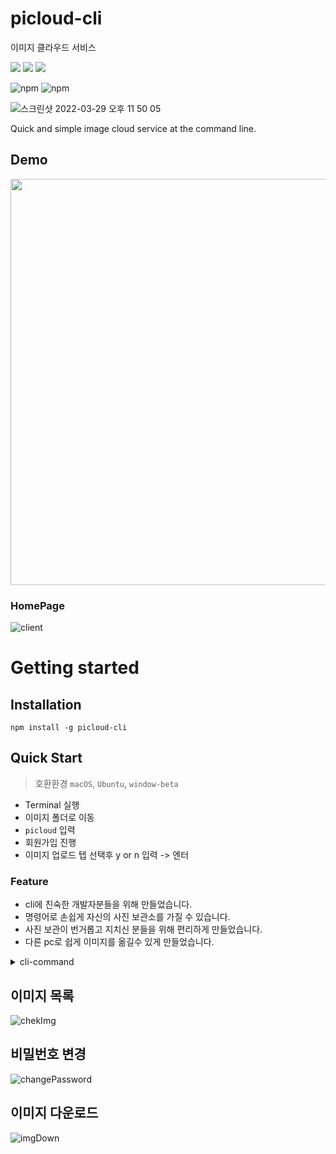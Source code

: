 # picloud-cli

이미지 클라우드 서비스
<div>
<img src="https://img.shields.io/badge/CLI application-0672CB?style=flat-square&logo=GNOME Terminal&logoColor=white"/>
<img src="https://img.shields.io/badge/cloud-0672CB?style=flat-square&logo=iCLoud&logoColor=white"/>
<img src="https://img.shields.io/badge/image-0672CB?style=flat-square&logo=Photobucket&logoColor=white"/>
</div>
</p>

![npm](https://img.shields.io/npm/v/picloud-cli)
![npm](https://img.shields.io/npm/dt/picloud-cli)


![스크린샷 2022-03-29 오후 11 50 05](https://user-images.githubusercontent.com/84739055/161801114-4432bda2-3cc6-4bf5-ac4c-92ad1495bf7e.png)

Quick and simple image cloud service at the command line.

## Demo

<a href="https://asciinema.org/a/rlKMGEm3C6QbaUE7h2amKEBP2" target="_blank"><img src="https://asciinema.org/a/rlKMGEm3C6QbaUE7h2amKEBP2.svg" width="650"/></a>

### HomePage

![client](https://user-images.githubusercontent.com/84739055/162562926-c57fffb5-622b-4dca-947b-263eae088b02.gif)

# Getting started
## Installation

``` 
npm install -g picloud-cli 
```

## Quick Start

> 호환환경 `macOS`, `Ubuntu`, `window-beta` 

- Terminal 실행
- 이미지 폴더로 이동
- `picloud` 입력
- 회원가입 진행
- 이미지 업로드 텝 선택후 y or n 입력 -> 엔터

### Feature

 - cli에 친숙한 개발자분들을 위해 만들었습니다.
 - 명령어로 손쉽게 자신의 사진 보관소를 가질 수 있습니다.
 - 사진 보관이 번거롭고 지치신 분들을 위해 편리하게 만들었습니다.
 - 다른 pc로 쉽게 이미지를 옮길수 있게 만들었습니다.

<details>
<summary>cli-command</summary>
<div markdown="1">       


- `$ picloud-cli`

![ezgif com-gif-maker](https://user-images.githubusercontent.com/84739055/162563908-7e2cdc6b-9094-432b-8712-b4cc916c6e5d.gif)


- `$ picloud-cli signout`

![signout](https://user-images.githubusercontent.com/84739055/162565095-f3f6cd1f-2292-46a9-a5df-22a319b65f15.gif)


- `$ picloud-cli image`

![upload](https://user-images.githubusercontent.com/84739055/162564257-d3061a3b-b601-45f2-8f67-3d9c2ec9de44.gif)


</div>
</details>

## 이미지 목록

![chekImg](https://user-images.githubusercontent.com/84739055/162568258-077960c4-68d7-4082-8e81-58d8e281f4c7.gif)


## 비밀번호 변경

![changePassword](https://user-images.githubusercontent.com/84739055/162568479-66e4873e-ac43-4ee5-855e-dc8702792996.gif)


## 이미지 다운로드

![imgDown](https://user-images.githubusercontent.com/84739055/162568383-b1ff3b24-5655-41ad-b20d-28f74698b0ee.gif)
